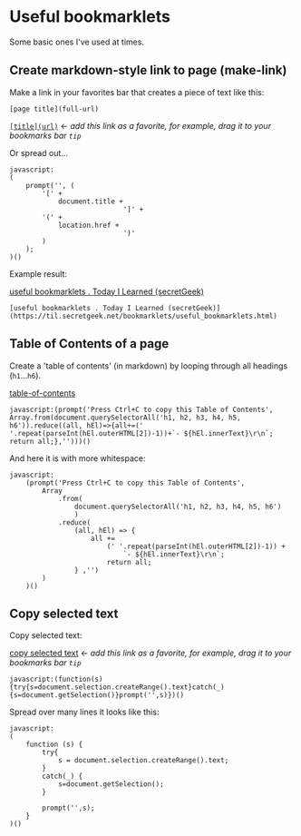 # Useful bookmarklets

Some basic ones I've used at times.

## Create markdown-style link to page (make-link)

Make a link in your favorites bar that creates a piece of text like this:

	[page title](full-url)

<a href="javascript:(prompt('',('['+document.title+']('+location.href+')')))()">`[title](url)`</a> &larr; *add this link as a favorite, for example, drag it to your bookmarks bar `tip`*

Or spread out...

	javascript:
	(
		prompt('', (
			'[' +
			    document.title +
			                    ']' +
			'(' +
				location.href +
			                    ')'
			)
		);
	)()

Example result:

[useful bookmarklets . Today I Learned (secretGeek)](https://til.secretgeek.net/bookmarklets/useful_bookmarklets.html)


	[useful bookmarklets . Today I Learned (secretGeek)](https://til.secretgeek.net/bookmarklets/useful_bookmarklets.html)

## Table of Contents of a page

Create a 'table of contents' (in markdown) by looping through all headings (`h1`...`h6`).


<a href="javascript:(prompt('Press Ctrl+C to copy this Table of Contents', Array.from(document.querySelectorAll('h1, h2, h3, h4, h5, h6')).reduce((all, hEl)=>{all+=(' '.repeat(parseInt(hEl.outerHTML[2])-1))+`- ${hEl.innerText}\r\n`; return all;},'')))()">table-of-contents</a>

	javascript:(prompt('Press Ctrl+C to copy this Table of Contents', Array.from(document.querySelectorAll('h1, h2, h3, h4, h5, h6')).reduce((all, hEl)=>{all+=(' '.repeat(parseInt(hEl.outerHTML[2])-1))+`- ${hEl.innerText}\r\n`; return all;},'')))()

And here it is with more whitespace:

	javascript:
		(prompt('Press Ctrl+C to copy this Table of Contents',
			Array
				.from(
					document.querySelectorAll('h1, h2, h3, h4, h5, h6')
					)
				.reduce(
					(all, hEl) => {
						all +=
							(' '.repeat(parseInt(hEl.outerHTML[2])-1)) +
								`- ${hEl.innerText}\r\n`;
							return all;
					} ,'')
			)
		)()


## Copy selected text

Copy selected text:

<a href="javascript:(function(s){try{s=document.selection.createRange().text}catch(_){s=document.getSelection()}prompt('',s)})()">copy selected text</a> &larr; *add this link as a favorite, for example, drag it to your bookmarks bar `tip`*

	javascript:(function(s){try{s=document.selection.createRange().text}catch(_){s=document.getSelection()}prompt('',s)})()

Spread over many lines it looks like this:

	javascript:
	(
		function (s) {
			try{
				s = document.selection.createRange().text;
			}
			catch(_) {
				s=document.getSelection();
			}

			prompt('',s);
		}
	)()
